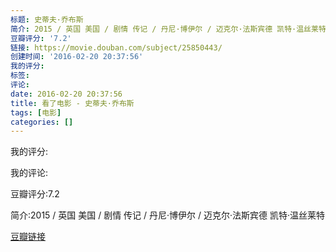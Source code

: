 ```yaml
---
标题: 史蒂夫·乔布斯
简介: 2015 / 英国 美国 / 剧情 传记 / 丹尼·博伊尔 / 迈克尔·法斯宾德 凯特·温丝莱特
豆瓣评分: '7.2'
链接: https://movie.douban.com/subject/25850443/
创建时间: '2016-02-20 20:37:56'
我的评分:
标签:
评论:
date: 2016-02-20 20:37:56
title: 看了电影 - 史蒂夫·乔布斯
tags: [电影]
categories: []
---
```


我的评分:

我的评论:

豆瓣评分:7.2

简介:2015 / 英国 美国 / 剧情 传记 / 丹尼·博伊尔 / 迈克尔·法斯宾德 凯特·温丝莱特

[豆瓣链接](https://movie.douban.com/subject/25850443/)

